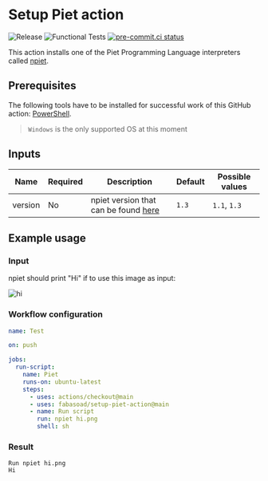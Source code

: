 # Setup Piet action

![Release](https://img.shields.io/github/v/release/fabasoad/setup-piet-action?include_prereleases)
![Functional Tests](https://github.com/fabasoad/setup-piet-action/workflows/Functional%20Tests/badge.svg)
[![pre-commit.ci status](https://results.pre-commit.ci/badge/github/fabasoad/setup-piet-action/main.svg)](https://results.pre-commit.ci/latest/github/fabasoad/setup-piet-action/main)

This action installs one of the Piet Programming Language interpreters
called [npiet](http://www.bertnase.de/npiet).

## Prerequisites

The following tools have to be installed for successful work of this GitHub action:
[PowerShell](https://learn.microsoft.com/en-us/powershell).

> `Windows` is the only supported OS at this moment

## Inputs

| Name    | Required | Description                                                                   | Default | Possible values |
|---------|----------|-------------------------------------------------------------------------------|---------|-----------------|
| version | No       | npiet version that can be found [here](http://www.bertnase.de/npiet/old.html) | `1.3`   | `1.1`, `1.3`    |

## Example usage

### Input

npiet should print "Hi" if to use this image as input:

![hi](./hi.png)

### Workflow configuration

```yaml
name: Test

on: push

jobs:
  run-script:
    name: Piet
    runs-on: ubuntu-latest
    steps:
      - uses: actions/checkout@main
      - uses: fabasoad/setup-piet-action@main
      - name: Run script
        run: npiet hi.png
        shell: sh
```

### Result

```text
Run npiet hi.png
Hi
```
